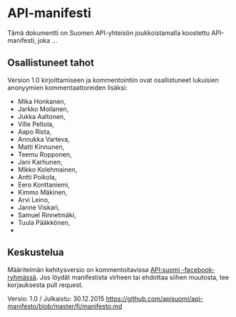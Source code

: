 # API-manifesti

Tämä dokumentti on Suomen API-yhteisön joukkoistamalla koostettu API-manifesti, joka ...

## Osallistuneet tahot

Version 1.0 kirjoittamiseen ja kommentointiin ovat osallistuneet lukuisien anonyymien kommentaattoreiden lisäksi: 

* Mika Honkanen, 
* Jarkko Moilanen,
* Jukka Aaltonen,
* Ville Peltola,
* Aapo Rista,
* Annukka Varteva,
* Matti Kinnunen,
* Teemu Ropponen,
* Jani Karhunen,
* Mikko Kolehmainen,
* Antti Poikola,
* Eero Konttaniemi,
* Kimmo Mäkinen,
* Arvi Leino, 
* Janne Viskari,
* Samuel Rinnetmäki,
* Tuula Pääkkönen,
* 


## Keskustelua

Määritelmän kehitysversio on kommentoitavissa [API:suomi -facebook-ryhmässä](https://www.facebook.com/groups/apisuomi/). Jos löydät manifestista virheen tai ehdottaa siihen muutosta, tee korjauksesta pull request. 

Versio: 1.0 / Julkaistu: 30.12.2015 https://github.com/apisuomi/api-manifesto/blob/master/fi/manifesto.md

